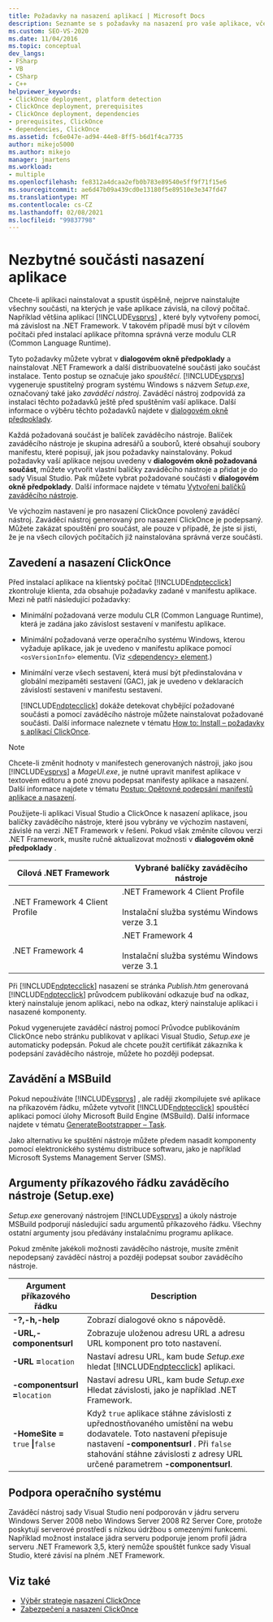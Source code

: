 ```yaml
---
title: Požadavky na nasazení aplikací | Microsoft Docs
description: Seznamte se s požadavky na nasazení pro vaše aplikace, včetně použití dialogového okna předpoklady a balíčků zaváděcího nástroje.
ms.custom: SEO-VS-2020
ms.date: 11/04/2016
ms.topic: conceptual
dev_langs:
- FSharp
- VB
- CSharp
- C++
helpviewer_keywords:
- ClickOnce deployment, platform detection
- ClickOnce deployment, prerequisites
- ClickOnce deployment, dependencies
- prerequisites, ClickOnce
- dependencies, ClickOnce
ms.assetid: fc6e047e-ad94-44e8-8ff5-b6d1f4ca7735
author: mikejo5000
ms.author: mikejo
manager: jmartens
ms.workload:
- multiple
ms.openlocfilehash: fe8312a4dcaa2efb0b783e89540e5ff9f71f15e6
ms.sourcegitcommit: ae6d47b09a439cd0e13180f5e89510e3e347fd47
ms.translationtype: MT
ms.contentlocale: cs-CZ
ms.lasthandoff: 02/08/2021
ms.locfileid: "99837798"
---
```

# <a name="application-deployment-prerequisites"></a>Nezbytné součásti nasazení aplikace

Chcete-li aplikaci nainstalovat a spustit úspěšně, nejprve nainstalujte všechny součásti, na kterých je vaše aplikace závislá, na cílový počítač. Například většina aplikací [!INCLUDE[vsprvs](../code-quality/includes/vsprvs_md.md)] , které byly vytvořeny pomocí, má závislost na .NET Framework. V takovém případě musí být v cílovém počítači před instalací aplikace přítomna správná verze modulu CLR (Common Language Runtime).

 Tyto požadavky můžete vybrat v **dialogovém okně předpoklady** a nainstalovat .NET Framework a další distribuovatelné součásti jako součást instalace. Tento postup se označuje jako *spouštěcí*. [!INCLUDE[vsprvs](../code-quality/includes/vsprvs_md.md)] vygeneruje spustitelný program systému Windows s názvem *Setup.exe*, označovaný také jako *zaváděcí nástroj*. Zaváděcí nástroj zodpovídá za instalaci těchto požadavků ještě před spuštěním vaší aplikace. Další informace o výběru těchto požadavků najdete v [dialogovém okně předpoklady](../ide/reference/prerequisites-dialog-box.md).

 Každá požadovaná součást je balíček zaváděcího nástroje. Balíček zaváděcího nástroje je skupina adresářů a souborů, které obsahují soubory manifestu, které popisují, jak jsou požadavky nainstalovány. Pokud požadavky vaší aplikace nejsou uvedeny v **dialogovém okně požadovaná součást**, můžete vytvořit vlastní balíčky zaváděcího nástroje a přidat je do sady Visual Studio. Pak můžete vybrat požadované součásti v **dialogovém okně předpoklady**. Další informace najdete v tématu [Vytvoření balíčků zaváděcího nástroje](../deployment/creating-bootstrapper-packages.md).

 Ve výchozím nastavení je pro nasazení ClickOnce povolený zaváděcí nástroj. Zaváděcí nástroj generovaný pro nasazení ClickOnce je podepsaný. Můžete zakázat spouštění pro součást, ale pouze v případě, že jste si jisti, že je na všech cílových počítačích již nainstalována správná verze součásti.

## <a name="bootstrapping-and-clickonce-deployment"></a>Zavedení a nasazení ClickOnce
 Před instalací aplikace na klientský počítač [!INCLUDE[ndptecclick](../deployment/includes/ndptecclick_md.md)] zkontroluje klienta, zda obsahuje požadavky zadané v manifestu aplikace. Mezi ně patří následující požadavky:

- Minimální požadovaná verze modulu CLR (Common Language Runtime), která je zadána jako závislost sestavení v manifestu aplikace.

- Minimální požadovaná verze operačního systému Windows, kterou vyžaduje aplikace, jak je uvedeno v manifestu aplikace pomocí `<osVersionInfo>` elementu. (Viz [ \<dependency> element](../deployment/dependency-element-clickonce-application.md).)

- Minimální verze všech sestavení, která musí být předinstalována v globální mezipaměti sestavení (GAC), jak je uvedeno v deklaracích závislostí sestavení v manifestu sestavení.

  [!INCLUDE[ndptecclick](../deployment/includes/ndptecclick_md.md)] dokáže detekovat chybějící požadované součásti a pomocí zaváděcího nástroje můžete nainstalovat požadované součásti. Další informace naleznete v tématu [How to: Install – požadavky s aplikací ClickOnce](../deployment/how-to-install-prerequisites-with-a-clickonce-application.md).

> [!NOTE]
> Chcete-li změnit hodnoty v manifestech generovaných nástroji, jako jsou [!INCLUDE[vsprvs](../code-quality/includes/vsprvs_md.md)] a *MageUI.exe*, je nutné upravit manifest aplikace v textovém editoru a poté znovu podepsat manifesty aplikace a nasazení. Další informace najdete v tématu [Postup: Opětovné podepsání manifestů aplikace a nasazení](../deployment/how-to-re-sign-application-and-deployment-manifests.md).

 Použijete-li aplikaci Visual Studio a ClickOnce k nasazení aplikace, jsou balíčky zaváděcího nástroje, které jsou vybrány ve výchozím nastavení, závislé na verzi .NET Framework v řešení. Pokud však změníte cílovou verzi .NET Framework, musíte ručně aktualizovat možnosti v **dialogovém okně předpoklady** .

|Cílová .NET Framework|Vybrané balíčky zaváděcího nástroje|
|---------------------------|------------------------------------|
|.NET Framework 4 Client Profile|.NET Framework 4 Client Profile<br /><br /> Instalační služba systému Windows verze 3.1|
|.NET Framework 4|.NET Framework 4<br /><br /> Instalační služba systému Windows verze 3.1|

 Při [!INCLUDE[ndptecclick](../deployment/includes/ndptecclick_md.md)] nasazení se stránka *Publish.htm* generovaná [!INCLUDE[ndptecclick](../deployment/includes/ndptecclick_md.md)] průvodcem publikování odkazuje buď na odkaz, který nainstaluje jenom aplikaci, nebo na odkaz, který nainstaluje aplikaci i nasazené komponenty.

 Pokud vygenerujete zaváděcí nástroj pomocí Průvodce publikováním ClickOnce nebo stránku publikovat v aplikaci Visual Studio, *Setup.exe* je automaticky podepsán. Pokud ale chcete použít certifikát zákazníka k podepsání zaváděcího nástroje, můžete ho později podepsat.

## <a name="bootstrapping-and-msbuild"></a>Zavádění a MSBuild
 Pokud nepoužíváte [!INCLUDE[vsprvs](../code-quality/includes/vsprvs_md.md)] , ale raději zkompilujete své aplikace na příkazovém řádku, můžete vytvořit [!INCLUDE[ndptecclick](../deployment/includes/ndptecclick_md.md)] spouštěcí aplikaci pomocí úlohy Microsoft Build Engine (MSBuild). Další informace najdete v tématu [GenerateBootstrapper – Task](../msbuild/generatebootstrapper-task.md).

 Jako alternativu ke spuštění nástroje můžete předem nasadit komponenty pomocí elektronického systému distribuce softwaru, jako je například Microsoft Systems Management Server (SMS).

## <a name="bootstrapper-setupexe-command-line-arguments"></a>Argumenty příkazového řádku zaváděcího nástroje (Setup.exe)
 *Setup.exe* generovaný nástrojem [!INCLUDE[vsprvs](../code-quality/includes/vsprvs_md.md)] a úkoly nástroje MSBuild podporují následující sadu argumentů příkazového řádku. Všechny ostatní argumenty jsou předávány instalačnímu programu aplikace.

 Pokud změníte jakékoli možnosti zaváděcího nástroje, musíte změnit nepodepsaný zaváděcí nástroj a později podepsat soubor zaváděcího nástroje.

| Argument příkazového řádku | Description |
| - | - |
| **-?,-h,-help** | Zobrazí dialogové okno s nápovědě. |
| **-URL,-componentsurl** | Zobrazuje uloženou adresu URL a adresu URL komponent pro toto nastavení. |
| **-URL =**`location` | Nastaví adresu URL, kam bude *Setup.exe* hledat [!INCLUDE[ndptecclick](../deployment/includes/ndptecclick_md.md)] aplikaci. |
| **-componentsurl =**`location` | Nastaví adresu URL, kam bude *Setup.exe* Hledat závislosti, jako je například .NET Framework. |
| **-HomeSite =** `true` **&#124;**`false` | Když `true` aplikace stáhne závislosti z upřednostňovaného umístění na webu dodavatele. Toto nastavení přepisuje nastavení **-componentsurl** . Při `false` stahování stáhne závislosti z adresy URL určené parametrem **-componentsurl**. |

## <a name="operating-system-support"></a>Podpora operačního systému
 Zaváděcí nástroj sady Visual Studio není podporován v jádru serveru Windows Server 2008 nebo Windows Server 2008 R2 Server Core, protože poskytují serverové prostředí s nízkou údržbou s omezenými funkcemi. Například možnost instalace jádra serveru podporuje jenom profil jádra serveru .NET Framework 3,5, který nemůže spouštět funkce sady Visual Studio, které závisí na plném .NET Framework.

## <a name="see-also"></a>Viz také
- [Výběr strategie nasazení ClickOnce](../deployment/choosing-a-clickonce-deployment-strategy.md)
- [Zabezpečení a nasazení ClickOnce](../deployment/clickonce-security-and-deployment.md)